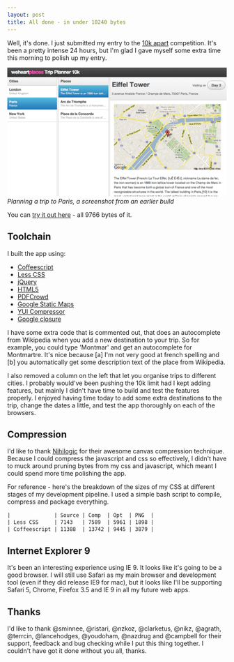 ```yaml
---
layout: post
title: All done - in under 10240 bytes
---
```


Well, it's done. I just submitted my entry to the [10k apart](http://10k.aneventapart.com/Entry/394) competition. It's been a pretty intense 24 hours, but I'm glad I gave myself some extra time this morning to polish up my entry.

<img src="/images/10kapart-preview.png" />
<cite>Planning a trip to Paris, a screenshot from an earlier build</cite>

You can [try it out here](http://10k.aneventapart.com/Entry/394) - all 9766 bytes of it.
    
## Toolchain 

I built the app using:

* [Coffeescript](http://jashkenas.github.com/coffee-script/)
* [Less CSS](http://lesscss.org/)
* [jQuery](http://api.jquery.com/)
* [HTML5](http://diveintohtml5.org/)
* [PDFCrowd](http://pdfcrowd.com/)
* [Google Static Maps](http://code.google.com/apis/maps/documentation/staticmaps/)
* [YUI Compressor](http://developer.yahoo.com/yui/compressor/)
* [Google closure](http://code.google.com/closure/)

I have some extra code that is commented out, that does an autocomplete from Wikipedia when you add a new destination to your trip. So for example, you could type 'Montmar' and get an autocomplete for Montmartre. It's nice because \[a\] I'm not very good at french spelling and \[b\] you automatically get some description text of the place from Wikipedia.

I also removed a column on the left that let you organise trips to different cities. I probably would've been pushing the 10k limit had I kept adding features, but mainly I didn't have time to build and test the features properly. I enjoyed having time today to add some extra destinations to the trip, change the dates a little, and test the app thoroughly on each of the browsers.

## Compression

I'd like to thank [Nihilogic](http://blog.nihilogic.dk/2008/05/compression-using-canvas-and-png.html) for their awesome canvas compression technique. Because I could compress the javascript and css so effectively, I didn't have to muck around pruning bytes from my css and javascript, which meant I could spend more time polishing the app.

For reference - here's the breakdown of the sizes of my CSS at different stages of my development pipeline. I used a simple bash script to compile, compress and package everything.

    |              | Source | Comp  | Opt  | PNG  |
    | Less CSS     | 7143   | 7589  | 5961 | 1898 |
    | Coffeescript | 11388  | 13742 | 9445 | 3879 |

## Internet Explorer 9

It's been an interesting experience using IE 9. It looks like it's going to be a good browser. I will still use Safari as my main browser and development tool (even if they did release IE9 for mac), but it looks like I'll be supporting Safari 5, Chrome, Firefox 3.5 and IE 9 in all my future web apps.

## Thanks

I'd like to thank @sminnee, @ristari, @nzkoz, @clarketus, @nikz, @agrath, @terrcin, @lancehodges, @youdoham, @nazdrug and @campbell for their support, feedback and bug checking while I put this thing together. I couldn't have got it done without you all, thanks.

